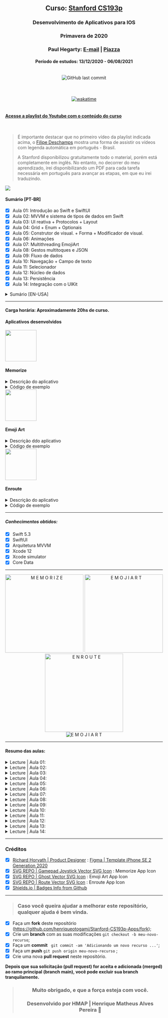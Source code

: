 <div align="center">

## Curso: [Stanford CS193p](https://cs193p.sites.stanford.edu)

### Desenvolvimento de Aplicativos para IOS

### Primavera de 2020

### Paul Hegarty: [E-mail](phegarty@stanford.edu) | [Piazza](https://piazza.com/professors/show/paul_hegarty)
#### Período de estudos: 13/12/2020  - 06/08/2021

</div>

<br>

<div align="center">
<img alt="GitHub last commit" src="https://img.shields.io/github/last-commit/henriqueotogami/Stanford-CS193p-first-project">
</div>

<br>

<div align="center">
<img alt="" src="https://img.shields.io/github/issues/henriqueotogami/Stanford-CS193p-first-project">
<img alt="" src="https://img.shields.io/github/forks/henriqueotogami/Stanford-CS193p-first-project">
<img alt="" src="https://img.shields.io/github/stars/henriqueotogami/Stanford-CS193p-first-project">
<img alt="" src="https://img.shields.io/github/license/henriqueotogami/Stanford-CS193p-first-project">
</div>
<br>
<div align=center>
<a href="https://wakatime.com/badge/user/1e53636e-c916-4d50-9ce1-f3ac75a883e3/project/26df6be5-6b02-4bea-a081-a0529e40c918"><img src="https://wakatime.com/badge/user/1e53636e-c916-4d50-9ce1-f3ac75a883e3/project/26df6be5-6b02-4bea-a081-a0529e40c918.svg" alt="wakatime"></a>
</div>

<br>

#### [Acesse a playlist do Youtube com o conteúdo do curso](https://www.youtube.com/playlist?list=PLMdYygf53DP46rneFgJ7Ab6fJPcMvr8gC)

<br>

> É importante destacar que no primeiro vídeo da playlist indicada acima, o [Filipe Deschamps](https://github.com/filipedeschamps) mostra uma forma de assistir os vídeos com legenda automática em português - Brasil. 
>
> A Stanford disponibilizou gratuitamente todo o material, porém está completamente em inglês. No entanto, no decorrer do meu aprendizado, irei disponibilizando um PDF para cada tarefa necessária em português para avançar as etapas, em que eu irei traduzindo.

<img width="auto" src="https://github.com/henriqueotogami/Stanford-CS193p-first-project/blob/main/HMAP-CS193p-2020-Cover.png?raw=true"> 


#### Sumário [PT-BR]

- [x] Aula 01: Introdução ao Swift e SwiftUI
- [x] Aula 02: MVVM e sistema de tipos de dados em Swift
- [x] Aula 03: UI reativa + Protocolos + Layout
- [x] Aula 04: Grid + Enum + Optionais
- [x] Aula 05: Construtor de visual. + Forma + Modificador de visual.
- [x] Aula 06: Animações
- [x] Aula 07: Multithreading EmojiArt
- [x] Aula 08: Gestos multitoques e JSON
- [x] Aula 09: Fluxo de dados
- [x] Aula 10: Navegação + Campo de texto
- [x] Aula 11: Selecionador
- [x] Aula 12: Núcleo de dados
- [x] Aula 13: Persistência
- [x] Aula 14: Integração com o UIKit

<details>
  <summary>Sumário [EN-USA]</summary>
  
- [x] Lecture 01: Course Logistics and Introduction to SwiftUI
- [x] Lecture 02: MVVM and the Swift Type System
- [x] Lecture 03: Reactive UI + Protocols + Layout
- [x] Lecture 04: Grid + enum + Optionals
- [x] Lecture 05: ViewBuilder + Shape + ViewModifier
- [x] Lecture 06: Animation
- [x] Lecture 07: Multithreading EmojiArt
- [x] Lecture 08: Gestures JSON
- [x] Lecture 09: Data Flow
- [x] Lecture 10: Navigation + TextField
- [x] Lecture 11: Picker
- [x] Lecture 12: Core Data
- [x] Lecture 13: Persistence
- [x] Lecture 14: UIKit Integration
  
</details>

<hr>

#### Carga horária: Aproximadamente 20hs de curso.


#### Aplicativos desenvolvidos

<img width=100 src="https://github.com/henriqueotogami/Stanford-CS193p-first-project/blob/main/iconsApp/JoyStickAppIconRounded.png?raw=true"> 


<h4><b>Memorize</b></h4>

<details>
  <summary>Descrição do aplicativo</summary>
  
> O aplicativo desenvolvido é um jogo da memória, utilizando emojis como sendo o conteúdo das cartas a serem combinadas. Após terminar de encontrar todas as combinações, o usuário deve pressionar o botão de **New Game** para o app realizar uma nova combinação. 
> 
> Neste app, também foram implementadas: animações, como por exemplo, de cartas sendo viradas ao serem tocadas; inicialização de um temporizador para combinação de duas cartas iguais; adequcão aos modos claro e escuro, que são nativos do sistema; E suporte a rotação de tela.
  
  <hr>
</details>

<details>
    <summary>Código de exemplo</summary>

> MemoryGame.swift

```swift

import Foundation

struct MemoryGame<CardContent> where CardContent: Equatable {
    private(set) var cards: Array<Card>
    private var indexOfTheOneAndOnlyFaceUpCard: Int? {
        get { cards.indices.filter { cards[$0].isFaceUp }.only}
        set {
            for index in cards.indices {
                    cards[index].isFaceUp = index == newValue
                }
            }
        }
    
    mutating func choose(card: Card) {
        print("card chosen: \(card)")
        if let chosenIndex = cards.firstIndex(matching: card), !cards[chosenIndex].isFaceUp, !cards[chosenIndex].isMatched {
            if let potentialMatchIndex = indexOfTheOneAndOnlyFaceUpCard {
                if cards[chosenIndex].content == cards[potentialMatchIndex].content {
                    cards[chosenIndex].isMatched = true
                    cards[potentialMatchIndex].isMatched = true
                }
                self.cards[chosenIndex].isFaceUp = true
            } else {
                indexOfTheOneAndOnlyFaceUpCard = chosenIndex
            }
        }
    }
    
    init(numberOfPairsOfCards: Int, cardContentFactory: (Int) -> CardContent) {
        cards = Array<Card>()
        for pairIndex in 0..<numberOfPairsOfCards {
            let content = cardContentFactory(pairIndex)
            cards.append(Card(content: content, id: pairIndex*2))
            cards.append(Card(content: content, id: pairIndex*2+1))
        }
        cards.shuffle()
    }

    struct Card: Identifiable {
        var isFaceUp: Bool = false {
            didSet {
                if isFaceUp {
                    startUsingBonusTime()
                } else {
                    stopUsingBonusTime()
                }
            }
        }
        var isMatched: Bool = false {
            didSet {
                stopUsingBonusTime()
            }
        }

        var content: CardContent
        var id: Int
        var bonusTimeLimit: TimeInterval = 6

        private var faceUpTime: TimeInterval {
            if let lastFaceUpDate = self.lastFaceUpDate {
                return pastFaceUpTime + Date().timeIntervalSince(lastFaceUpDate)
            } else {
                return pastFaceUpTime
            }
        }

        var lastFaceUpDate: Date?
        var pastFaceUpTime: TimeInterval = 0
        var bonusTimeRemaining: TimeInterval {
            max(0, bonusTimeLimit - faceUpTime)
        }

        var bonusRemaining: Double {
            (bonusTimeLimit > 0 && bonusTimeRemaining > 0) ? bonusTimeRemaining/bonusTimeLimit : 0
        }

        var hasEarnedBonus: Bool {
            isMatched && bonusTimeRemaining > 0
        }

        var isConsumingBonusTime: Bool {
            isFaceUp && !isMatched && bonusTimeRemaining > 0
        }

        private mutating func startUsingBonusTime() {
            if isConsumingBonusTime, lastFaceUpDate == nil {
                lastFaceUpDate = Date()
            }
        }

        private mutating func stopUsingBonusTime() {
            pastFaceUpTime = faceUpTime
            self.lastFaceUpDate = nil
        }
    }
}


```


</details>

<img width=100 src="https://github.com/henriqueotogami/Stanford-CS193p-first-project/blob/main/iconsApp/GhostAppIconRounded.png?raw=true"> 


<h4><b>Emoji Art</b></h4>

<details>
  <summary>Descrição ddo aplicativo</summary>
  
> O aplicativo desenvolvido é destinado a criar imagens personalizadas com emojis. As imagens são obtidas a partir do link de endereço da imagem na internet. O usuário pode criar novas paletas de emojis ou editar as paletas já existentes. 
> 
> Neste app, também foram implementadas: edição do nome de cada seção de criação, exclusão de seção de criação, suporte ao iOS e iPadOS, suporte a gestos de pinça e zoom in / zoom out.
  
  <hr>

</details>


<details>
    <summary>Código de exemplo</summary>

> EmojiArt.swift

```swift

import Foundation

struct EmojiArt: Codable {
    var backgroundURL: URL?
    var emojis = [Emoji]()
    
    struct Emoji: Identifiable, Codable, Hashable {
        let text: String
        var x: Int
        var y: Int
        var size: Int
        let id: Int
        
        fileprivate init(text: String, x: Int, y: Int, size: Int, id: Int) {
            self.text = text
            self.x = x
            self.y = y
            self.size = size
            self.id = id
        }
    }
    
    var json: Data? {
        return try? JSONEncoder().encode(self)
    }
    
    init?(json: Data?) {
        if json != nil, let newEmojiArt = try? JSONDecoder().decode(EmojiArt.self, from: json!) {
            self = newEmojiArt
        } else {
            return nil
        }
    }
    
    init() { }
    
    private var uniqueEmojiId = 0
    
    mutating func addEmoji(_ text: String, x: Int, y: Int, size: Int) {
        uniqueEmojiId += 1
        emojis.append(Emoji(text: text, x: x, y: y, size: size, id: uniqueEmojiId))
    }
}

```

</details>


<img width=100 src="https://github.com/henriqueotogami/Stanford-CS193p-first-project/blob/main/iconsApp/MapAppIconRounded.png?raw=true"> 


<h4><b>Enroute</b></h4>


<details>
  <summary>Descrição do aplicativo</summary>
  
> O aplicativo desenvolvido é um agregador de voos para cidades diferentes de países diferentes. As informações de voo são obtidas em tempo real a partir do consumo de uma API.
> 
> Neste app, também foram implementadas: filtro de voos contendo opções de busca por aeroportos, cidades de origem e destino e etc.

</details>


<details>
    <summary>Código de exemplo</summary>

> EnroutApp.swift


```swift

import SwiftUI

@main
struct EnrouteApp: App {
    let persistenceController = PersistenceController.shared
    let defaultAirport: Airport
    
    init() {
        defaultAirport = Airport.withICAO("KSFO", context: PersistenceController.shared.container.viewContext)
        defaultAirport.fetchIncomingFlights()
    }

    var body: some Scene {
        WindowGroup {
            FlightsEnrouteView(flightSearch: FlightSearch(destination: defaultAirport))
                .environment(\.managedObjectContext, persistenceController.container.viewContext)
        }
    }
}

````

</details>


<hr>

##### Conhecimentos obtidos:
- [x] Swift 5.3
- [x] SwiftUI
- [x] Arquitetura MVVM
- [x] Xcode 12
- [x] Xcode simulator
- [x] Core Data

<hr>

<div align="center">
  <img alt="M E M O R I Z E" width="250" src="https://github.com/henriqueotogami/Stanford-CS193p-first-project/blob/main/gifsApp/Memorize.gif?raw=true">
  <img alt="E M O J I A R T" width="250" src="https://github.com/henriqueotogami/Stanford-CS193p-first-project/blob/main/gifsApp/EmojiArt.gif?raw=true">
  <img alt="E N R O U T E" width="250" src="https://github.com/henriqueotogami/Stanford-CS193p-first-project/blob/main/gifsApp/Enroute.gif?raw=true">
</div>

<div align="center">
<img alt="E M O J I A R T" width="auto" src="https://github.com/henriqueotogami/Stanford-CS193p-first-project/blob/main/gifsApp/EmojiArt-iPadOS.gif?raw=true">
</div>

<hr>

#### Resumo das aulas:

<details>
  <summary>Lecture | Aula 01:</summary>
A primeira das palestras ministradas a alunos da Universidade de Stanford que fizeram CS193p, Desenvolvimento de aplicativos para iOS usando SwiftUI, durante o trimestre da primavera de 2020.

Paul Hegarty cobre a logística do curso e, em seguida, mergulha direto na criação de um aplicativo iOS (um jogo de correspondência de cartas chamado Memorize). O ambiente de desenvolvimento Xcode é usado para demonstrar os fundamentos da interface declarativa do SwiftUI para compor interfaces de usuário.

Observe que este não é um curso online ativo. É um lançamento de vídeos de palestras que já foram dados aos alunos de Stanford como parte de seu currículo normal.
  <hr>
</details>

<details>
  <summary>Lecture | Aula 02:</summary>
A série de aulas em vídeo ministradas aos alunos da Universidade de Stanford na primavera de 2020 continua com uma visão geral conceitual do paradigma arquitetônico subjacente ao desenvolvimento de aplicativos para iOS: MVVM. Além disso, um conceito-chave na linguagem de programação Swift, seu sistema de tipos, é explicado. A demonstração Memorize continua, incorporando MVVM.

É impossível desenvolver aplicativos para iOS usando SwiftUI sem usar a arquitetura MVVM para organizar seu código. Esta palestra explica o que é isso e, em seguida, demonstra como funciona em nosso aplicativo de demonstração. O desenvolvimento do SwiftUI acontece inteiramente na linguagem de programação Swift. O Swift é único em seu suporte à maioria dos recursos de linguagem modernos, incluindo programação orientada a objetos e programação funcional. 
  
Uma vez que a programação funcional é nova para a maioria dos alunos de Stanford, esta palestra inicia o processo de explicar como funciona, cobrindo os fundamentos do sistema de tipos do Swift, incluindo estruturas e classes, genéricos e funções como tipos. A demonstração então passa para o próximo nível usando a arquitetura MVVM (incluindo a criação de um Model, um ViewModel, expressando a intenção do usuário a partir da View) e utilizando recursos do Swift como genéricos e funções como tipos. Após esta aula, os alunos assumem o desenvolvimento do Memorize para sua primeira tarefa.

Os materiais arquivados do curso (tarefas de casa e slides de aula) estão disponíveis em https://cs193p.stanford.edu.
  <hr>
</details>

<details>
  <summary>Lecture | Aula 03:</summary>
A terceira das palestras ministradas aos alunos de Stanford no trimestre da primavera de 2020 demonstra os mecanismos que suportam o paradigma de IU reativo do SwiftUI, aprimorando o Memorize para virar os cartões quando eles são tocados. Os protocolos, um recurso importante da linguagem Swift, são abordados em detalhes, assim como algumas APIs para o layout de visualizações, incluindo as “Pilhas”, modificadores de visualização e GeometryReader.

Um princípio fundamental do MVVM no SwiftUI é a abordagem reativa e declarativa para construir UIs. A visão de nosso MVVM está sempre refletindo automaticamente o estado em nosso modelo, criando uma única fonte de "verdade" para o coração da lógica e do armazenamento do aplicativo. Somado a isso, formalizamos o conceito de capturar a "intenção" do usuário de fazer algo e usar isso para alterar o modelo de forma adequada. Voltando à nossa demonstração, aplicamos isso ao nosso aplicativo Memorize usando @ObservedObject e @Published para fazer com que os gestos de toque façam os cartões virar. 
  
Depois disso, voltamos a explorar um tópico muito importante de programação orientada a protocolo / funcional: protocolos. Finalmente, examinamos muitas das maneiras pelas quais podemos definir os elementos gráficos de nossa IU na tela, de HStack, VStack e ZStack, alinhamento e espaçamento, e GeometryReader, um mecanismo para ajustar nossa aparência ao espaço alocado para nós no UI.
  <hr>
</details>

<details>
  <summary>Lecture | Aula 04:</summary>
A quarta aula em vídeo dada aos alunos de Stanford no trimestre da primavera de 2020 continua a demonstração Memorize, aprimorando significativamente o arranjo dos cartões, criando nosso próprio container View chamado Grid (que também envolve vários conceitos básicos de programação funcional). Dois recursos mais importantes da linguagem Swift são discutidos (enum e opcionais). E finalmente conseguimos Memorize jogar o próprio jogo de correspondência de cartas (com destaque para os opcionais em nossa implementação).

A pesquisa do sistema de tipo Swift é concluída com uma discussão sobre enum, uma estrutura de dados com mais funcionalidade incorporada do que os alunos estão acostumados em outras linguagens. Embora as tarefas de leitura neste curso sejam a principal forma de os alunos aprenderem a linguagem Swift, ocasionalmente uma característica muito importante da linguagem é destacada na aula, como nesta aula, onde os opcionais são explicados em detalhes e, em seguida, amplamente demonstrados à medida que os usamos proeminentemente em nossa implementação da lógica completa do jogo para Memorizar em nosso modelo.
  <hr>
</details>

<details>
  <summary>Lecture | Aula 05:</summary>
A quinta palestra iOS dada em Stanford durante o trimestre da primavera de 2020 expandiu a cobertura de tópicos relacionados ao desenho na tela, incluindo a construção @ViewBuilder para expressar uma lista condicional de Views, o protocolo Shape para desenho personalizado e ViewModifier, um mecanismo para fazer modificações incrementais para Visualizações.

Esta palestra começa com um aparte sobre controle de acesso (marcação de APIs para que sejam reveladas ao “público” certo dentro de um aplicativo) que é então aplicado em todo o Memorize. Depois que o protocolo de forma é discutido, uma “forma de torta” é adicionada ao plano de fundo dos cartões Memorizar na demonstração em preparação para a animação de um cronômetro de contagem regressiva para pontuação. Um ViewModifier personalizado também é adicionado ao Memorize para "cardificar" qualquer visualização (ou seja, fazer a visualização parecer estar em um cartão com frente e verso).
  <hr>
</details>

<details>
  <summary>Lecture | Aula 06:</summary>
Animação foi o tema da aula 6 do curso de desenvolvimento de aplicativos iOS da Stanford Spring 2020. Depois de abordar alguns tópicos auxiliares, como estado efêmero local em Views (@State) e observadores de propriedade, a palestra se aprofunda em animação, incluindo animações implícitas vs. explícitas, transições, animações de forma, ViewModifiers animados e muito mais. Esses conceitos são então instalados na demonstração Memorize, animando a virada de cartas, criando um novo jogo e dando pontos de bônus para partidas rápidas.

No SwiftUI, qualquer alteração em ViewModifiers ou Shapes pode ser animada. As visualizações podem animar mudanças implícita (usando a declaração de animação) ou explicitamente (envolvendo uma chamada de função withAnimation em torno do código que pode causar mudanças, principalmente funções Intent no ViewModel) e podem controlar a duração e a "curva" da animação. A “chegada e partida” de Views na tela também pode ser animada usando a declaração de transição (que declara quais ViewModifiers usar para desenhar Views antes / depois de chegar / sair da tela). No Memorize, o Cardify ViewModifier e o Pie Shape são ambos feitos Animatable e a animação é aplicada por toda parte.
  <hr>
</details>

<details>
  <summary>Lecture | Aula 07:</summary>
A aula 7 do curso de desenvolvimento iOS de Stanford da primavera de 2020 começa com uma discussão conceitual de multithreading e, em seguida, inicia em uma demonstração completamente nova, EmojiArt, revisando MVVM e usando SwiftUI API como ScrollView, UIImage, Drag and Drop e background / overlay para criar uma ferramenta de “artista de emoji”. A demonstração volta ao multithreading, mostrando como usar essa tecnologia para evitar que o download de uma imagem da Internet bloqueie a capacidade de resposta do aplicativo.
  <hr>
</details>

<details>
  <summary>Lecture | Aula 08:</summary>
A aula 8 do curso de desenvolvimento iOS de Stanford na primavera de 2020 cobre alguns tópicos de persistência (API UserDefaults e codificação / decodificação JSON) e os fundamentos conceituais da manipulação de gestos multitoque. Começamos a adicionar esses recursos ao EmojiArt tornando seu modelo conversível de / para JSON (usando o protocolo Codable) e, em seguida, armazenando-o (por enquanto) em um veículo de armazenamento leve. Depois disso, os gestos de pinçar e arrastar são adicionados ao EmojiArt para permitir ao usuário aumentar e diminuir o zoom e deslocar o documento.
  <hr>
</details>

<details>
  <summary>Lecture | Aula 09:</summary>
Aula 9 do curso de desenvolvimento iOS de Stanford da primavera de 2020 cobre os fundamentos do fluxo de dados, incluindo editores e vinculações. Esses mecanismos permitem referências formalizadas à “verdade” dos dados, em vez de exigir que sejam replicados, o que pode estar sujeito a erros. Uma explicação básica dos wrappers de propriedades ajuda a esclarecer sobre o que são @ObservedObject, @EnvironmentObject, @Published, @State, @Binding, etc. 
  
A demonstração mostra a publicação da chegada da imagem de plano de fundo para nosso documento EmojiArt, bem como o salvamento automático do documento quando as alterações são notadas (ou seja, publicadas). Por fim, nossa interface do usuário foi aprimorada para nos permitir escolher entre várias paletas de emoji, nas quais um Binding é usado para vincular nosso novo seletor de paletas à interface do EmojiArt principal.
  <hr>
</details>

<details>
  <summary>Lecture | Aula 10:</summary>
A décima palestra do curso CS193p da Primavera 2020 de Stanford é uma demonstração imersiva que ilustra uma miríade de recursos SwiftUI, incluindo TextFields, Formulários, NavigationViews, Listas, planilhas, popovers, Alertas, modo de edição e muito mais. Em particular, começamos adicionando um popover com um Form ao nosso documento EmojiArt que permite editar a paleta de emoji. O Grid do Memorize é trazido e renovado usando a funcionalidade genérica avançada para exibir o emoji no editor de paleta. 
  
Em seguida, abordamos como adicionar vários MVVM ViewModels a um único aplicativo iOS e navegar entre essas visualizações usando NavigationViews e NavigationLinks. Isso permite a adição de um armazenamento EmojiArtDocument que permite aos usuários manter o controle de vários EmojiArtDocuments. Concluímos corrigindo alguns bugs e adicionando a funcionalidade de edição e exclusão ao armazenamento EmojiArtDocument.
  <hr>
</details>

<details>
  <summary>Lecture | Aula 11:</summary>
A 11ª aula da versão Primavera 2020 de Stanford de seu curso de desenvolvimento para iOS é a primeira da série final de quatro aulas, todas apresentando tópicos destinados a ajudar os alunos em seus projetos finais. O selecionador, um elemento da IU para escolher em uma lista de itens, é o tópico principal aqui, mas uma base de código de demonstração, Enroute, é apresentada ao longo do caminho em preparação para a próxima aula. 
  
O Enroute é um aplicativo simples que extrai informações da Internet usando uma API REST no formato JSON (embora esse não seja o tópico principal desta palestra). Esta demonstração inclui uma revisão da apresentação de uma IU por meio de uma folha modal usando NavigationView, Form, Toggle, etc.
  <hr>
</details>

<details>
  <summary>Lecture | Aula 12:</summary>
Na segunda da série final de quatro palestras destinadas a ajudar os alunos no curso de desenvolvimento de iOS de Stanford da Primavera de 2020 com seus projetos finais, um poderoso banco de dados orientado a objetos, Core Data, é usado para aprimorar o aplicativo Enroute apresentado anteriormente. Até o momento no curso, o único local de armazenamento era UserDefaults, que era usado principalmente para oferecer suporte a demonstrações de outros recursos e não é realmente apropriado para armazenar os dados reais que um aplicativo coleta ou gera. Esta aula e a próxima cobrem algumas opções melhores de armazenamento. Core Data é provavelmente o mecanismo de armazenamento de dados local mais comumente usado no iOS e tem uma integração elegante com o SwiftUI.

Aula 12 do curso de Desenvolvimento de iOS de Stanford das capas da primavera de 2020.
  <hr>
</details>

<details>
  <summary>Lecture | Aula 13:</summary>
A penúltima palestra do curso de desenvolvimento de iOS da Primavera de 2020 de Stanford cobre mais maneiras de armazenar dados, incluindo no iCloud via CloudKit e no próprio sistema de arquivos do dispositivo iOS. CloudKit é um mecanismo para armazenar os dados do usuário na nuvem para que apareçam em todos os seus dispositivos. Os tipos de dados relevantes são discutidos, bem como os fundamentos de sua API para criar registros, consultá-los e interagir com eles em seu código. Embora não tenha havido tempo para fazer uma demonstração do CloudKit neste trimestre, fazemos uma demonstração do acesso ao sistema de arquivos nesta aula, aprimorando o EmojiArt para armazenar seus documentos lá.
  <hr>
</details>

<details>
  <summary>Lecture | Aula 14:</summary>
Na palestra final do curso de desenvolvimento iOS de Stanford da primavera de 2020, discutimos e demonstramos a integração com a geração anterior do ambiente de desenvolvimento iOS, UIKit. Há muito código UIKit por aí no mundo e ser capaz de começar a usar o SwiftUI enquanto ainda se integra a esse código é crucial. Além disso, existem algumas APIs UIKit que suportam funcionalidades (ainda) que não estão no SwiftUI. 
  
Depois de uma explicação muito básica de como o UIKit faz algumas coisas que são diferentes do SwiftUI (especialmente a delegação), a API em SwiftUI para integrar o código do UIKit é explicada. Duas de nossas demonstrações existentes são então aprimoradas usando este mecanismo: um mapa é adicionado ao Enroute para mostrar e escolher o aeroporto de destino e o EmojiArt oferece suporte ao uso da câmera do dispositivo para tirar uma foto e usar como imagem de fundo.
</details>

---

### Créditos

- [x] [Richard Horvath | Product Designer](https://orwhat.cc) : [Figma | Template iPhone SE 2 Generation 2020](https://www.figma.com/community/file/882254519102673494/Flat-iPhone-SE%2C-7%2C-8%2C-X%2C-11%2C-12-Pro-Mockup)
- [x] [SVG REPO | Gamepad Joystick Vector SVG Icon](https://www.svgrepo.com/svg/275640/gamepad-joystick) : Memorize App Icon
- [x] [SVG REPO | Ghost Vector SVG Icon](https://www.svgrepo.com/svg/312257/ghost) : Emoji Art App Icon
- [x] [SVG REPO | Route Vector SVG Icon](https://www.svgrepo.com/svg/19537/route) : Enroute App Icon
- [x] [Shields.io | Badges Info from Github](https://img.shields.io)

---

> ### Caso você queira ajudar a melhorar este repositório, qualquer ajuda é bem vinda.


- [x] Faça um **fork** deste repositório (https://github.com/henriqueotogami/Stanford-CS193p-Apps/fork);
- [x] Crie um **branch** com as suas modificações ` git checkout -b meu-novo-recurso `;
- [x] Faça um **commit** ` git commit -am 'Adicionando um novo recurso ...'`;
- [x] Faça um **push** ` git push origin meu-novo-recurso ` ;
- [x] Crie uma nova **pull request** neste repositório.

**Depois que sua solicitação (pull request) for aceita e adicionada (merged) ao ramo principal (branch main), você pode excluir sua branch tranquilamente.**

</details>

<div align="center">

> ### **Muito obrigado, e que a força esteja com você.**
> 
> ### Desenvolvido por **HMAP | Henrique Matheus Alves Pereira** 🦁

</div>
